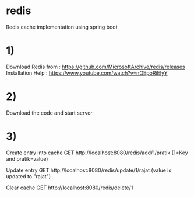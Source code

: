 # redis
Redis cache implementation using spring boot

# 1)
Download Redis from : https://github.com/MicrosoftArchive/redis/releases
Installation Help : https://www.youtube.com/watch?v=nQEpoRiElyY

# 2)
Download the code and start server

# 3)

Create entry into cache
GET http://localhost:8080/redis/add/1/pratik
(1=Key and pratik=value)

Update entry
GET http://localhost:8080/redis/update/1/rajat
(value is updated to "rajat")

Clear cache
GET http://localhost:8080/redis/delete/1
